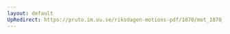 ```yaml
---
layout: default
UpRedirect: https://pruto.im.uu.se/riksdagen-motions-pdf/1870/mot_1870__ak__30/mot_1870__ak__30-002.pdf
---
```

